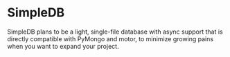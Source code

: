 # SimpleDB
SimpleDB plans to be a light, single-file database with async support that is directly compatible with PyMongo and motor, to minimize growing pains when you want to expand your project.
